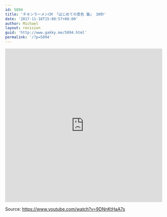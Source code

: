 ```yaml
---
id: 5894
title: 'チキンラーメンCM 「はじめての景色 篇」 30秒'
date: '2017-11-18T15:08:57+08:00'
author: Michael
layout: revision
guid: 'http://www.gakky.me/5894.html'
permalink: '/?p=5894'
---
```


<iframe allowfullscreen="allowfullscreen" frameborder="0" height="498" loading="lazy" src="http://player.youku.com/embed/XMzE2NjI2MjQ3Ng==" width="510"></iframe>

Source: <https://www.youtube.com/watch?v=9DNnKtHaA7s>